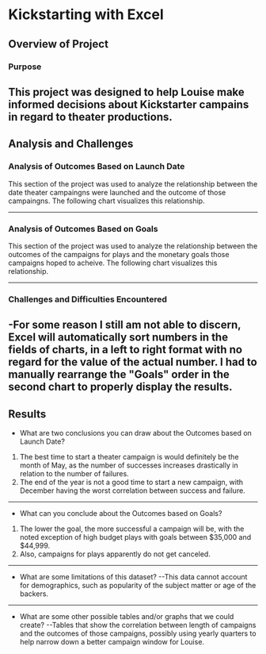 # Kickstarting with Excel

## Overview of Project

### Purpose
This project was designed to help Louise make informed decisions about Kickstarter campains in regard to theater productions.
---

## Analysis and Challenges

### Analysis of Outcomes Based on Launch Date
This section of the project was used to analyze the relationship between the date theater campaingns were launched and the outcome of those campaingns. 
The following chart visualizes this relationship.

---

### Analysis of Outcomes Based on Goals
This section of the project was used to analyze the relationship between the outcomes of the campaigns for plays and the monetary goals those campaigns hoped to acheive.
The following chart visualizes this relationship.

---

### Challenges and Difficulties Encountered
-For some reason I still am not able to discern, Excel will automatically sort numbers in the fields of charts, in a left to right format with no regard for the value of the actual number. 
I had to manually rearrange the "Goals" order in the second chart to properly display the results.
---

## Results

- What are two conclusions you can draw about the Outcomes based on Launch Date?
1. The best time to start a theater campaign is would definitely be the month of May, as the number of successes increases drastically in relation to the number of failures.
2. The end of the year is not a good time to start a new campaign, with December having the worst correlation between success and failure.
---
- What can you conclude about the Outcomes based on Goals?
1. The lower the goal, the more successful a campaign will be, with the noted exception of high budget plays with goals between $35,000 and $44,999. 
2. Also, campaigns for plays apparently do not get canceled.
---
- What are some limitations of this dataset?
--This data cannot account for demographics, such as popularity of the subject matter or age of the backers.
---
- What are some other possible tables and/or graphs that we could create?
--Tables that show the correlation between length of campaigns and the outcomes of those campaigns, possibly using yearly quarters to help narrow down a better campaign window for Louise.